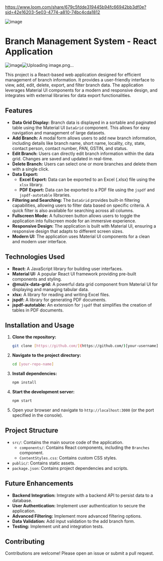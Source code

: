 https://www.loom.com/share/679c5fdde319445b94fc66942bb3df0e?sid=42e16203-5e03-4774-a810-74bc4cda1812

![image](https://github.com/user-attachments/assets/6992e7c3-6000-46d7-a903-bde316e62648)
# Branch Management System - React Application
![image](https://github.com/user-attachments/assets/c8c5d4b0-6260-41ef-94b9-f79a5d21715e)![Uploading image.png…]()


This project is a React-based web application designed for efficient management of branch information. It provides a user-friendly interface to view, add, edit, delete, export, and filter branch data. The application leverages Material UI components for a modern and responsive design, and integrates with external libraries for data export functionalities.

## Features

*   **Data Grid Display:** Branch data is displayed in a sortable and paginated table using the Material UI `DataGrid` component. This allows for easy navigation and management of large datasets.
*   **Add Branch:** A modal form allows users to add new branch information, including details like branch name, short name, locality, city, state, contact person, contact number, PAN, GSTIN, and status.
*   **Edit Branch:** Users can directly edit branch information within the data grid. Changes are saved and updated in real-time.
*   **Delete Branch:** Users can select one or more branches and delete them with a single click.
*   **Data Export:**
    *   **Excel Export:** Data can be exported to an Excel (.xlsx) file using the `xlsx` library.
    *   **PDF Export:** Data can be exported to a PDF file using the `jspdf` and `jspdf-autotable` libraries.
*   **Filtering and Searching:** The `DataGrid` provides built-in filtering capabilities, allowing users to filter data based on specific criteria. A quick filter is also available for searching across all columns.
*   **Fullscreen Mode:** A fullscreen button allows users to toggle the application into fullscreen mode for an immersive experience.
*   **Responsive Design:** The application is built with Material UI, ensuring a responsive design that adapts to different screen sizes.
*   **Modern UI:** The application uses Material UI components for a clean and modern user interface.

## Technologies Used

*   **React:** A JavaScript library for building user interfaces.
*   **Material UI:** A popular React UI framework providing pre-built components and styling.
*   **@mui/x-data-grid:** A powerful data grid component from Material UI for displaying and managing tabular data.
*   **xlsx:** A library for reading and writing Excel files.
*   **jspdf:** A library for generating PDF documents.
*   **jspdf-autotable:** An extension for `jspdf` that simplifies the creation of tables in PDF documents.

## Installation and Usage

1.  **Clone the repository:**

    ```bash
    git clone [https://github.com/](https://github.com/)[your-username]/[your-repo-name].git
    ```

2.  **Navigate to the project directory:**

    ```bash
    cd [your-repo-name]
    ```

3.  **Install dependencies:**

    ```bash
    npm install
    ```

4.  **Start the development server:**

    ```bash
    npm start
    ```

5.  Open your browser and navigate to `http://localhost:3000` (or the port specified in the console).

## Project Structure

*   `src/`: Contains the main source code of the application.
    *   `components/`: Contains React components, including the `Branches` component.
    *   `ContentStyles.css`: Contains custom CSS styles.
*   `public/`: Contains static assets.
*   `package.json`: Contains project dependencies and scripts.

## Future Enhancements

*   **Backend Integration:** Integrate with a backend API to persist data to a database.
*   **User Authentication:** Implement user authentication to secure the application.
*   **Advanced Filtering:** Implement more advanced filtering options.
*   **Data Validation:** Add input validation to the add branch form.
*   **Testing:** Implement unit and integration tests.

## Contributing

Contributions are welcome! Please open an issue or submit a pull request.
